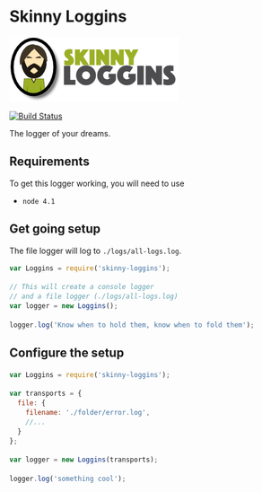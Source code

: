 # Skinny Loggins

![Skinny Loggins](https://raw.githubusercontent.com/LeisureLink/skinny-loggins/master/docs/images/logo.png?token=AAIToGArZ99_nV2AswlU_a4wC-ceBxRAks5WAsICwA%3D%3D)

[![Build Status](https://travis-ci.org/LeisureLink/skinny-loggins.svg?branch=master)](https://travis-ci.org/LeisureLink/skinny-loggins)


The logger of your dreams.

## Requirements
To get this logger working, you will need to use
  - `node 4.1`

## Get going setup

The file logger will log to `./logs/all-logs.log`.

```javascript
var Loggins = require('skinny-loggins');

// This will create a console logger
// and a file logger (./logs/all-logs.log)
var logger = new Loggins();

logger.log('Know when to hold them, know when to fold them');
```

## Configure the setup
```javascript
var Loggins = require('skinny-loggins');

var transports = {
  file: {
    filename: './folder/error.log',
    //...
  }
};

var logger = new Loggins(transports);

logger.log('something cool');
```
